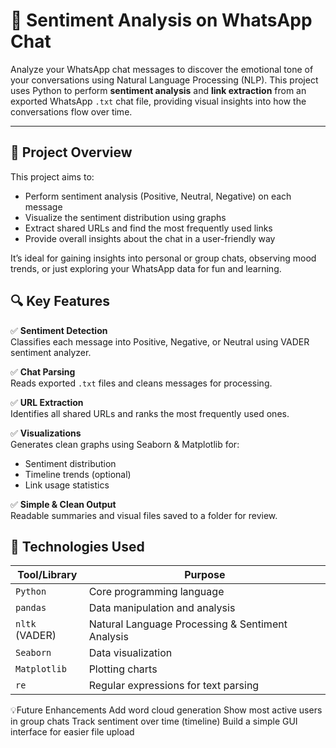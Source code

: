# 💬 Sentiment Analysis on WhatsApp Chat

Analyze your WhatsApp chat messages to discover the emotional tone of your conversations using Natural Language Processing (NLP). This project uses Python to perform **sentiment analysis** and **link extraction** from an exported WhatsApp `.txt` chat file, providing visual insights into how the conversations flow over time.

---

## 📌 Project Overview
This project aims to:
- Perform sentiment analysis (Positive, Neutral, Negative) on each message
- Visualize the sentiment distribution using graphs
- Extract shared URLs and find the most frequently used links
- Provide overall insights about the chat in a user-friendly way

It’s ideal for gaining insights into personal or group chats, observing mood trends, or just exploring your WhatsApp data for fun and learning.

## 🔍 Key Features
✅ **Sentiment Detection**  
Classifies each message into Positive, Negative, or Neutral using VADER sentiment analyzer.

✅ **Chat Parsing**  
Reads exported `.txt` files and cleans messages for processing.

✅ **URL Extraction**  
Identifies all shared URLs and ranks the most frequently used ones.

✅ **Visualizations**  
Generates clean graphs using Seaborn & Matplotlib for:
- Sentiment distribution
- Timeline trends (optional)
- Link usage statistics

✅ **Simple & Clean Output**  
Readable summaries and visual files saved to a folder for review.

## 🧠 Technologies Used

| Tool/Library     | Purpose                              |
|------------------|--------------------------------------|
| `Python`         | Core programming language            |
| `pandas`         | Data manipulation and analysis       |
| `nltk` (VADER)   | Natural Language Processing & Sentiment Analysis |
| `Seaborn`        | Data visualization                   |
| `Matplotlib`     | Plotting charts                      |
| `re`             | Regular expressions for text parsing |


💡Future Enhancements
 Add word cloud generation
 Show most active users in group chats
 Track sentiment over time (timeline)
 Build a simple GUI interface for easier file upload


